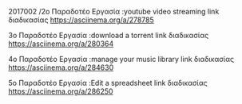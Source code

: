 2017002 /2ο Παραδοτέο
Εργασία :youtube video streaming
link διαδικασίας https://asciinema.org/a/278785


3ο Παραδοτέο
Εργασία :download a torrent
link διαδικασίας https://asciinema.org/a/280364

4ο Παραδοτέο
Εργασία :manage your music library
link  διαδικασίας https://asciinema.org/a/284630


5ο Παραδοτέο
Εργασία :Edit a spreadsheet
link διαδικασίας https://asciinema.org/a/286250

